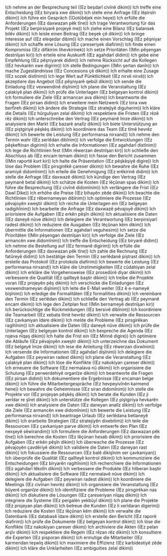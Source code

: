 Ich nehme an der Besprechung teil ((Ez beşdarî civînê dikim))
Ich treffe eine Entscheidung ((Ez biryara xwe dikim))
Ich stelle eine Anfrage ((Ez lêpirsîn dikim))
Ich führe ein Gespräch ((Gotûbêjek min heye))
Ich erfülle die Anforderungen ((Ez daxwazan pêk tîne))
Ich trage Verantwortung für das Projekt ((Ez berpirsiyarê projeyê me))
Ich ziehe eine Bilanz ((Ez balansek bilêv dikim))
Ich leiste einen Beitrag ((Ez beşek çê dikim))
Ich bringe Interesse auf ((Ez eleqedar dibim))
Ich mache einen Vorschlag ((Ez pêşniyar dikim))
Ich schaffe eine Lösung ((Ez çareseriyek diafirim))
Ich finde einen Kompromiss ((Ez difikirim lihevkirinek))
Ich setze Prioritäten ((Min pêşengan destnîşan kir))
Ich erteile eine Auskunft ((Ez agahdarî didim))
Ich gebe eine Empfehlung ((Ez pêşniyarek didim))
Ich nehme Rücksicht auf die Kollegen ((Ez hevkarên xwe digirim))
Ich stelle Bedingungen ((Min şertan danîn))
Ich mache Zugeständnisse ((Ez Concesions çê dikim))
Ich erhalte eine Zusage ((Ez sozek distînim))
Ich lege Wert auf Pünktlichkeit ((Ez nirxê nirxê))
Ich akzeptiere das Angebot ((Ez pêşniyarê qebûl dikim))
Ich sende die Einladung ((Ez vexwendinê dişînim))
Ich plane die Veranstaltung ((Ez çalakiyê plan dikim))
Ich prüfe die Unterlagen ((Ez belgeyan kontrol dikim))
Ich formuliere die Ziele ((Ez armancan ava dikim))
Ich beantworte die Fragen ((Ez pirsan didim))
Ich erweitere mein Netzwerk ((Ez tora xwe berfireh dikim))
Ich ändere die Strategie ((Ez stratejiyê diguherim))
Ich kläre die Details ((Ez hûrguliyan zelal dikim))
Ich respektiere die Fristen ((Ez rêzê rêz dikim))
Ich unterschreibe den Vertrag ((Ez peymanê îmze dikim))
Ich analysiere den Markt ((Ez bazarê analîz dikim))
Ich biete Unterstützung an ((Ez piştgiriyê pêşkêş dikim))
Ich koordiniere das Team ((Ez tîmê hevrêz dikim))
Ich bewerte die Leistung ((Ez performansa nirxand))
Ich nehme den Termin wahr ((Ez serlêdan dibînim))
Ich verfolge die Entwicklungen ((Ez pêşkeftinan digirim))
Ich erhalte die Informationen ((Ez agahdarî distînim))
Ich lege die Richtlinien fest ((Min rêwerzan destnîşan kir))
Ich schließe den Abschluss ab ((Ez encam temam dikim))
Ich fasse den Bericht zusammen ((Min raportê kurt kir))
Ich halte die Präsentation ((Ez pêşkêşiyê digire))
Ich löse das Problem ((Ez pirsgirêkê çareser dikim))
Ich bewahre die Ruhe ((Ez aramiyê didomînim))
Ich erteile die Genehmigung ((Ez erêkirinê didim))
Ich stelle die Anfrage ((Ez daxwazê ​​dikim))
Ich kündige den Vertrag ((Ez peymanê betal dikim))
Ich schätze die Kosten ((Ez lêçûnan spas dikim))
Ich führe die Besprechung ((Ez civînê didomînim))
Ich verlängere die Frist ((Ez Dawî Dike))
Ich erhöhe die Preise ((Ez bihayên zêde dikim))
Ich beachte die Richtlinien ((Ez rêbernameyan dibînim))
Ich optimiere die Prozesse ((Ez pêvajoyên xweştir dikim))
Ich reiche die Unterlagen ein ((Ez belgeyan radigihînim))
Ich bearbeite die Anfrage ((Ez daxwazê ​​pêvajoyê dikim))
Ich priorisiere die Aufgaben ((Ez erkên pêşîn dikim))
Ich aktualisiere die Daten ((Ez daneyê nûve dikim))
Ich delegiere die Verantwortung ((Ez berpirsiyarî radest dikim))
Ich reduziere die Ausgaben ((Ez lêçûnan kêm dikim))
Ich übermittle die Informationen ((Ez agahdarî veguhesim))
Ich setze die Prioritäten ((Min pêşengan destnîşan kir))
Ich verfolge die Ziele ((Ez armancên xwe didomînim))
Ich treffe die Entscheidung ((Ez biryarê didim))
Ich nehme die Bestellung auf ((Ez fermanê digirim))
Ich erfülle die Anforderungen ((Ez daxwazan pêk tîne))
Ich zahle die Rechnung ((Ez fatûreyê didim))
Ich bestätige den Termin ((Ez serlêdanê piştrast dikim))
Ich erstelle das Protokoll ((Ez protokola diafirim))
Ich bewerte die Leistung ((Ez performansa nirxand))
Ich kläre die Unstimmigkeiten ((Ez cûdahiyan zelal dikim))
Ich erkläre die Vorgehensweise ((Ez prosedûrê diyar dikim))
Ich verbessere die Qualität ((Ez qalîteyê baştir dikim))
Ich treibe die Projekte voran ((Ez projeyên pêş dikim))
Ich verschicke die Einladungen ((Ez vexwendnameyan dişînim))
Ich leite die E-Mail weiter ((Ez ê e-nameyê bişînim))
Ich erledige die Formalitäten ((Ez formallities dikim))
Ich vereinbare den Termin ((Ez serlêdan dikim))
Ich schließe den Vertrag ab ((Ez peymanê encam dikim))
Ich lege den Zeitplan fest ((Min bernameyê destnîşan kir))
Ich berücksichtige die Rückmeldungen ((Ez bersivê dibînim))
Ich koordiniere die Teamarbeit ((Ez xebata tîmê hevrêz dikim))
Ich verwalte die Ressourcen ((Ez çavkaniyan îdare dikim))
Ich melde die Probleme ((Ez pirsgirêkan ragihînim))
Ich aktualisiere die Daten ((Ez daneyê nûve dikim))
Ich prüfe die Unterlagen ((Ez belgeyan kontrol dikim))
Ich bespreche die Agenda ((Ez rojeva nîqaş dikim))
Ich halte die Frist ein ((Ez Mirinê digire))
Ich optimiere die Abläufe ((Ez pêvajoyên xweştir dikim))
Ich unterzeichne das Dokument ((Ez belgeyê îmze dikim))
Ich lese die Anleitung ((Ez rêwerzan dixwînim))
Ich versende die Informationen ((Ez agahdarî dişînim))
Ich delegiere die Aufgaben ((Ez peywiran radest dikim))
Ich plane die Veranstaltung ((Ez çalakiyê plan dikim))
Ich löse die Konflikte ((Ez nakokiyan çareser dikim))
Ich erneuere die Software ((Ez nermalava nû dikim))
Ich organisiere die Schulung ((Ez perwerdehiyê organîze dikim))
Ich beantworte die Fragen ((Ez pirsan didim))
Ich dokumentiere die Ergebnisse ((Ez encaman belge dikim))
Ich führe die Mitarbeitergespräche ((Ez hevpeyivînên karmend hene))
Ich bewahre die Geheimnisse ((Ez siran didomînim))
Ich stelle die Projekte vor ((Ez projeyan pêşkêş dikim))
Ich berate die Kunden ((Ez ji xerîdar re şîret dikim))
Ich unterstütze die Kollegen ((Ez piştgiriya hevkarên xwe dikim))
Ich analysiere die Daten ((Ez daneyan analîz dikim))
Ich verfolge die Ziele ((Ez armancên xwe didomînim))
Ich bewerte die Leistung ((Ez performansa nirxand))
Ich beantrage Urlaub ((Ez serlêdana betlaneyê dikim))
Ich erarbeite Strategien ((Ez stratejiyên dixebitim))
Ich teile die Ressourcen ((Ez çavkaniyan parve dikim))
Ich entwerfe den Plan ((Ez nexşeyê sêwirandim))
Ich formuliere die Anforderungen ((Ez daxwazan pêk tîne))
Ich berechne die Kosten ((Ez lêçûnan hesab dikim))
Ich priorisiere die Aufgaben ((Ez erkên pêşîn dikim))
Ich überwache die Prozesse ((Ez pêvajoyên çavdêriyê dikim))
Ich validiere die Daten ((Ez daneyan rast dikim))
Ich fokussiere die Ressourcen ((Ez balê dikişînim ser çavkaniyan))
Ich überprüfe die Qualität ((Ez qalîteyê kontrol dikim))
Ich kommuniziere die Entscheidungen ((Ez biryarên ragihînim))
Ich recherchiere die Informationen ((Ez agahdarî lêkolîn dikim))
Ich verbessere die Produkte ((Ez hilberan baştir dikim))
Ich aktualisiere die Software ((Ez nermalavê nûve dikim))
Ich delegiere die Aufgaben ((Ez peywiran radest dikim))
Ich koordiniere die Meetings ((Ez civînan hevrêz dikim))
Ich organisiere die Veranstaltung ((Ez bûyerê organîze dikim))
Ich identifiziere die Probleme ((Ez pirsgirêkan nas dikim))
Ich diskutiere die Lösungen ((Ez çareseriyan nîqaş dikim))
Ich integriere die Systeme ((Ez pergalên yekbûyî dikim))
Ich plane die Projekte ((Ez projeyan plan dikim))
Ich betreue die Kunden ((Ez li xerîdaran digerim))
Ich reduziere die Kosten ((Ez lêçûnan kêm dikim))
Ich verwalte die Datenbank ((Ez databasê îdare dikim))
Ich erstelle den Bericht ((Ez raporê diafirim))
Ich prüfe die Dokumente ((Ez belgeyan kontrol dikim))
Ich löse die Konflikte ((Ez nakokiyan çareser dikim))
Ich archiviere die Akten ((Ez pelan arşîv dikim))
Ich respektiere die Regeln ((Ez rêzan rêz dikim))
Ich konsultiere die Experten ((Ez pisporan dikim))
Ich ermutige die Mitarbeiter ((Ez karmendan teşwîq dikim))
Ich maximiere die Effizienz ((Ez karbidestiyê zêde dikim))
Ich kläre die Unklarheiten ((Ez ambiguities zelal dikim))
